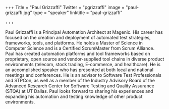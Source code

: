 +++
Title = "Paul Grizzaffi"
Twitter = "pgrizzaffi"
image = "paul-grizzaffi.jpg"
type = "speaker"
linktitle = "paul-grizzaffi"

+++

Paul Grizzaffi is a Principal Automation Architect at Magenic. His career has focused on the creation and deployment of automated test strategies, frameworks, tools, and platforms. He holds a Master of Science in Computer Science and is a Certified ScrumMaster from Scrum Alliance. Paul has created automation platforms and tool frameworks based on proprietary, open source and vendor-supplied tool chains in diverse product environments (telecom, stock trading, E-commerce, and healthcare). He is an accomplished speaker who has presented at both local and national meetings and conferences. He is an advisor to Software Test Professionals and STPCon, as well as a member of the Industry Advisory Board of the Advanced Research Center for Software Testing and Quality Assurance (STQA) at UT Dallas. Paul looks forward to sharing his experiences and expanding his automation and testing knowledge of other product environments.
